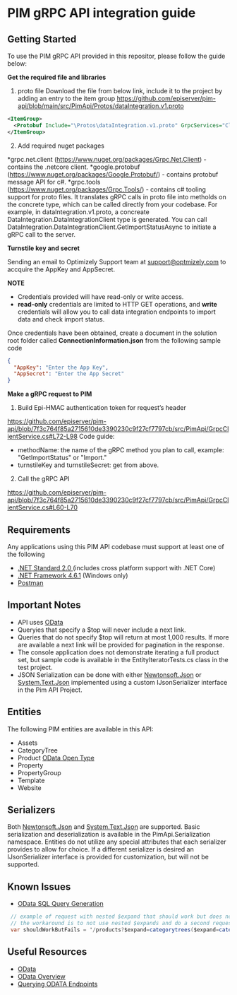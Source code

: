 # PIM gRPC API integration guide

## Getting Started

To use the PIM gRPC API provided in this repositor, please follow the guide below:

**Get the required file and libraries**
1. proto file
Download the file from below link, include it to the project by adding an entry to the <Protobuf> item group
https://github.com/episerver/pim-api/blob/main/src/PimApi/Protos/dataIntegration.v1.proto

```xml
<ItemGroup>
  <Protobuf Include="\Protos\dataIntegration.v1.proto" GrpcServices="Client" />
</ItemGroup>
```
2. Add required nuget packages

*grpc.net.client (https://www.nuget.org/packages/Grpc.Net.Client) - contains the .netcore client.
*google.protobuf (https://www.nuget.org/packages/Google.Protobuf/) - contains protobuf message API for c#.
*grpc.tools (https://www.nuget.org/packages/Grpc.Tools/) - contains c# tooling support for proto files. It translates gRPC calls in proto file into metholds on the concrete type, which can be called directly from your codebase. For example, in dataIntegration.v1.proto, a concreate DataIntegration.DataIntegrationClient type is generated. You can call DataIntegration.DataIntegrationClient.GetImportStatusAsync to initiate a gRPC call to the server.

**Turnstile key and secret**

Sending an email to Optimizely Support team at support@optmizely.com to accquire the AppKey and AppSecret.

**NOTE** 
* Credentials provided will have read-only or write access.
* **read-only** credentials are limited to HTTP GET operations, and **write** credentials will allow you to call data integration endpoints to import data and check import status.

Once credentials have been obtained, create a document in the solution root folder called **ConnectionInformation.json** from the following sample code

```json
{
  "AppKey": "Enter the App Key",
  "AppSecret": "Enter the App Secret"
}
```
**Make a gRPC request to PIM**
1. Build Epi-HMAC authentication token for request’s header

https://github.com/episerver/pim-api/blob/7f3c764f85a2715610de3390230c9f27cf7797cb/src/PimApi/GrpcClientService.cs#L72-L98 
Code guide:
-	methodName: the name of the gRPC method you plan to call, example: "GetImportStatus" or "Import."
-	turnstileKey and turnstileSecret: get from above.
2. Call the gRPC API

https://github.com/episerver/pim-api/blob/7f3c764f85a2715610de3390230c9f27cf7797cb/src/PimApi/GrpcClientService.cs#L60-L70

## Requirements

Any applications using this PIM API codebase must support at least one of the following

* [.NET Standard 2.0 ](https://docs.microsoft.com/en-us/dotnet/standard/net-standard) (includes cross platform support with .NET Core)
* [.NET Framework 4.6.1](https://www.microsoft.com/en-us/download/details.aspx?id=49981) (Windows only)
* [Postman](https://docs.developers.optimizely.com/digital-experience-platform/docs/authentication#sample-code-to-request-hmac)

## Important Notes

* API uses [OData](https://www.odata.org/)
* Queryies that specify a $top will never include a next link.
* Queries that do not specify $top will return at most 1,000 results. If more are available a next link will be provided for pagination in the response.
* The console application does not demonstrate iterating a full product set, but sample code is available in the EntityIteratorTests.cs class in the test project.
* JSON Serialization can be done with either [Newtonsoft.Json](https://www.nuget.org/packages/Newtonsoft.Json/) or [System.Text.Json](https://www.nuget.org/packages/System.Text.Json/) implemented using a custom IJsonSerializer interface in the Pim API Project.

## Entities

The following PIM entities are available in this API:

* Assets
* CategoryTree
* Product [OData Open Type](https://docs.microsoft.com/en-us/aspnet/web-api/overview/odata-support-in-aspnet-web-api/odata-v4/use-open-types-in-odata-v4)
* Property
* PropertyGroup
* Template
* Website

## Serializers

Both [Newtonsoft.Json](https://www.nuget.org/packages/Newtonsoft.Json/) and [System.Text.Json](https://www.nuget.org/packages/System.Text.Json/) are supported. Basic serialization and deserialization is available in the PimApi.Serialization namespace. Entities do not utilize any special attributes that each serializer provides to allow for choice. If a different serializer is desired an IJsonSerializer interface is provided for customization, but will not be supported.

## Known Issues

* [OData SQL Query Generation](https://github.com/dotnet/efcore/issues/24877)

```cs
 // example of request with nested $expand that should work but does not
 // the workaround is to not use nested $expands and do a second request to get extra data
 var shouldWorkButFails = '/products?$expand=categorytrees($expand=categorytree($select=name,id))';
```

## Useful Resources

* [OData](https://www.odata.org/)
* [OData Overview](https://docs.microsoft.com/en-us/odata/overview)
* [Querying ODATA Endpoints](https://docs.microsoft.com/en-us/odata/webapi/first-odata-api#query-resources-using-odata)
